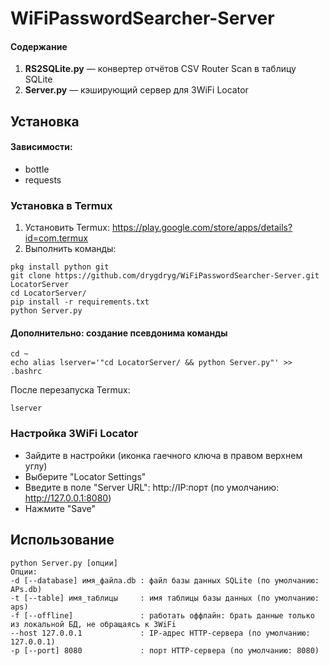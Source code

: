 # WiFiPasswordSearcher-Server
#### Содержание
1. **RS2SQLite.py** — конвертер отчётов CSV Router Scan в таблицу SQLite
2. **Server.py** — кэширующий сервер для 3WiFi Locator
## Установка
#### Зависимости:
- bottle
- requests
### Установка в Termux
1. Установить Termux: https://play.google.com/store/apps/details?id=com.termux
2. Выполнить команды:
```
pkg install python git
git clone https://github.com/drygdryg/WiFiPasswordSearcher-Server.git LocatorServer
cd LocatorServer/
pip install -r requirements.txt
python Server.py
```
#### Дополнительно: создание псевдонима команды
```
cd ~
echo alias lserver='"cd LocatorServer/ && python Server.py"' >> .bashrc
```
После перезапуска Termux:
```
lserver
```
### Настройка 3WiFi Locator
- Зайдите в настройки (иконка гаечного ключа в правом верхнем углу)
- Выберите "Locator Settings"
- Введите в поле "Server URL": http://IP:порт (по умолчанию: http://127.0.0.1:8080)
- Нажмите "Save"
## Использование
```
python Server.py [опции]
Опции:
-d [--database] имя_файла.db : файл базы данных SQLite (по умолчанию: APs.db)
-t [--table] имя_таблицы     : имя таблицы базы данных (по умолчанию:  aps)
-f [--offline]               : работать оффлайн: брать данные только из локальной БД, не обращаясь к 3WiFi
--host 127.0.0.1             : IP-адрес HTTP-сервера (по умолчанию: 127.0.0.1)
-p [--port] 8080             : порт HTTP-сервера (по умолчанию: 8080)
```
